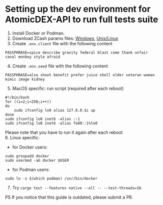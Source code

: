 # Setting up the dev environment for AtomicDEX-API to run full tests suite

1. Install Docker or Podman.
2. Download ZCash params files: [Windows](https://github.com/KomodoPlatform/komodo/blob/master/zcutil/fetch-params.bat), [Unix/Linux](https://github.com/KomodoPlatform/komodo/blob/master/zcutil/fetch-params.sh)
3. Create `.env.client` file with the following content
```
PASSPHRASE=spice describe gravity federal blast come thank unfair canal monkey style afraid
```
4. Create `.env.seed` file with the following content
```
PASSPHRASE=also shoot benefit prefer juice shell elder veteran woman mimic image kidney
```
5. MacOS specific: run script (required after each reboot)
```shell
#!/bin/bash
for ((i=2;i<256;i++))
do
    sudo ifconfig lo0 alias 127.0.0.$i up
done
sudo ifconfig lo0 inet6 -alias ::1
sudo ifconfig lo0 inet6 -alias fe80::1%lo0
```
Please note that you have to run it again after each reboot  
6. Linux specific:
- for Docker users:
```
sudo groupadd docker
sudo usermod -aG docker $USER
```
- for Podman users:
```
sudo ln -s $(which podman) /usr/bin/docker
```

7. Try `cargo test --features native --all -- --test-threads=16`.

PS If you notice that this guide is outdated, please submit a PR.
